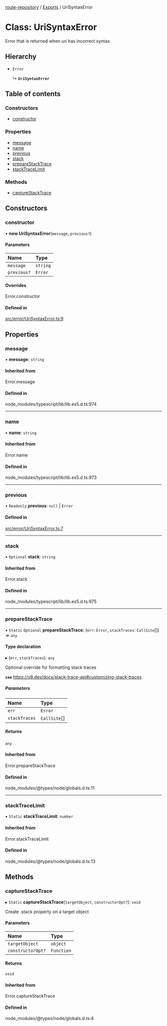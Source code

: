 [route-repository](../README.md) / [Exports](../modules.md) / UriSyntaxError

# Class: UriSyntaxError

Error that is returned when uri has incorrect syntax

## Hierarchy

- `Error`

  ↳ **`UriSyntaxError`**

## Table of contents

### Constructors

- [constructor](UriSyntaxError.md#constructor)

### Properties

- [message](UriSyntaxError.md#message)
- [name](UriSyntaxError.md#name)
- [previous](UriSyntaxError.md#previous)
- [stack](UriSyntaxError.md#stack)
- [prepareStackTrace](UriSyntaxError.md#preparestacktrace)
- [stackTraceLimit](UriSyntaxError.md#stacktracelimit)

### Methods

- [captureStackTrace](UriSyntaxError.md#capturestacktrace)

## Constructors

### constructor

• **new UriSyntaxError**(`message`, `previous?`)

#### Parameters

| Name | Type |
| :------ | :------ |
| `message` | `string` |
| `previous?` | `Error` |

#### Overrides

Error.constructor

#### Defined in

[src/error/UriSyntaxError.ts:9](https://github.com/nonetallt/front-to-back-router/blob/f030813/src/error/UriSyntaxError.ts#L9)

## Properties

### message

• **message**: `string`

#### Inherited from

Error.message

#### Defined in

node_modules/typescript/lib/lib.es5.d.ts:974

___

### name

• **name**: `string`

#### Inherited from

Error.name

#### Defined in

node_modules/typescript/lib/lib.es5.d.ts:973

___

### previous

• `Readonly` **previous**: ``null`` \| `Error`

#### Defined in

[src/error/UriSyntaxError.ts:7](https://github.com/nonetallt/front-to-back-router/blob/f030813/src/error/UriSyntaxError.ts#L7)

___

### stack

• `Optional` **stack**: `string`

#### Inherited from

Error.stack

#### Defined in

node_modules/typescript/lib/lib.es5.d.ts:975

___

### prepareStackTrace

▪ `Static` `Optional` **prepareStackTrace**: (`err`: `Error`, `stackTraces`: `CallSite`[]) => `any`

#### Type declaration

▸ (`err`, `stackTraces`): `any`

Optional override for formatting stack traces

**`see`** https://v8.dev/docs/stack-trace-api#customizing-stack-traces

##### Parameters

| Name | Type |
| :------ | :------ |
| `err` | `Error` |
| `stackTraces` | `CallSite`[] |

##### Returns

`any`

#### Inherited from

Error.prepareStackTrace

#### Defined in

node_modules/@types/node/globals.d.ts:11

___

### stackTraceLimit

▪ `Static` **stackTraceLimit**: `number`

#### Inherited from

Error.stackTraceLimit

#### Defined in

node_modules/@types/node/globals.d.ts:13

## Methods

### captureStackTrace

▸ `Static` **captureStackTrace**(`targetObject`, `constructorOpt?`): `void`

Create .stack property on a target object

#### Parameters

| Name | Type |
| :------ | :------ |
| `targetObject` | `object` |
| `constructorOpt?` | `Function` |

#### Returns

`void`

#### Inherited from

Error.captureStackTrace

#### Defined in

node_modules/@types/node/globals.d.ts:4
